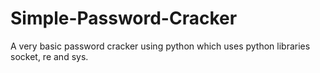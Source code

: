 # Simple-Password-Cracker
A very basic password cracker using python which uses python libraries socket, re and sys. 

